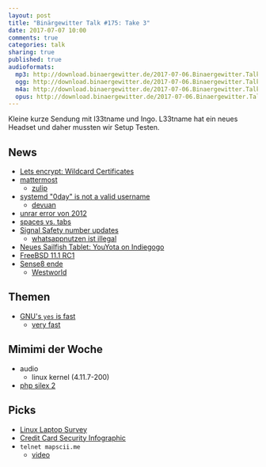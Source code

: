 ```yaml
---
layout: post
title: "Binärgewitter Talk #175: Take 3"
date: 2017-07-07 10:00
comments: true
categories: talk
sharing: true
published: true
audioformats:
  mp3: http://download.binaergewitter.de/2017-07-06.Binaergewitter.Talk.175.mp3
  ogg: http://download.binaergewitter.de/2017-07-06.Binaergewitter.Talk.175.ogg
  m4a: http://download.binaergewitter.de/2017-07-06.Binaergewitter.Talk.175.m4a
  opus: http://download.binaergewitter.de/2017-07-06.Binaergewitter.Talk.175.opus
---
```

Kleine kurze Sendung mit l33tname und Ingo. L33tname hat ein neues Headset und daher mussten wir Setup Testen. 

## News
* [Lets encrypt: Wildcard Certificates]( https://letsencrypt.org//2017/07/06/wildcard-certificates-coming-jan-2018.html )
* [mattermost]( https://about.mattermost.com/ )
  - [zulip]( https://www.zulip.org/ )
* [systemd "0day" is not a valid username]( http://www.pro-linux.de/news/1/24902/diskussion-um-fehlerhafte-behandlung-von-benutzernamen-in-systemd.html )
  - [devuan]( https://devuan.org/ )
* [unrar error von 2012]( https://bugs.chromium.org/p/project-zero/issues/detail?id=1286&can=1&q=unrar&desc=6 )
* [spaces vs. tabs]( https://stackoverflow.blog/2017/06/15/developers-use-spaces-make-money-use-tabs/ )
* [Signal Safety number updates](https://whispersystems.org/blog/verified-safety-number-updates/)
    * [whatsappnutzen ist illegal]( https://www.e-recht24.de/news/telekommunikation/10476-abmahnung-nutzung-whatsapp-illegal.html )
* [Neues Sailfish Tablet: YouYota on Indiegogo](https://www.indiegogo.com/projects/youyota-sailfish-os-2-in-1-tablet#/ )
* [FreeBSD 11.1 RC1](https://www.freebsd.org/news/newsflash.html#event20170701:01)
* [Sense8 ende](http://www.robots-and-dragons.de/news/113969-sense8-abschliessende-doppelfolge-angekuendigt )
  - [Westworld]( http://www.hbo.com/westworld )

## Themen
* [GNU's `yes` is fast]( https://www.reddit.com/r/unix/comments/6gxduc/how_is_gnu_yes_so_fast/ )
  - [very fast]( https://www.reddit.com/r/unix/comments/6gxduc/how_is_gnu_yes_so_fast/diua761/ )

## Mimimi der Woche
* audio
  - linux kernel (4.11.7-200)
* [php silex 2](https://github.com/silexphp/Silex/releases/tag/v2.0.0 )

## Picks
- [Linux Laptop Survey](http://www.phoronix.com/scan.php?page=news_item&px=2017-Linux-Laptop-Survey )
- [Credit Card Security Infographic]( https://tisiphone.net/2017/06/29/credit-card-security-infographic/ )
- `telnet mapscii.me` 
  * [video]( https://asciinema.org/a/117813?autoplay=1 )
